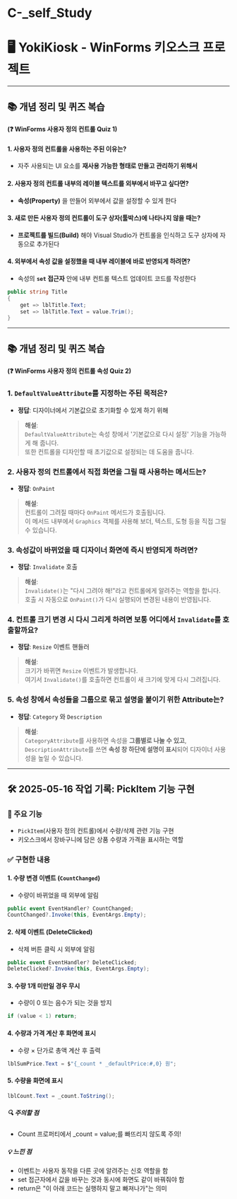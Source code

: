# C-_self_Study
# 🖥️ YokiKiosk - WinForms 키오스크 프로젝트

---
## 📚 개념 정리 및 퀴즈 복습

#### (❓ WinForms 사용자 정의 컨트롤 Quiz 1)

#### 1. 사용자 정의 컨트롤을 사용하는 주된 이유는?
- 자주 사용되는 UI 요소를 **재사용 가능한 형태로 만들고 관리하기 위해서**

#### 2. 사용자 정의 컨트롤 내부의 레이블 텍스트를 외부에서 바꾸고 싶다면?
- **속성(Property)** 을 만들어 외부에서 값을 설정할 수 있게 한다

#### 3. 새로 만든 사용자 정의 컨트롤이 도구 상자(툴박스)에 나타나지 않을 때는?
- **프로젝트를 빌드(Build)** 해야 Visual Studio가 컨트롤을 인식하고 도구 상자에 자동으로 추가된다



#### 4. 외부에서 속성 값을 설정했을 때 내부 레이블에 바로 반영되게 하려면?
- 속성의 **`set` 접근자** 안에 내부 컨트롤 텍스트 업데이트 코드를 작성한다

```csharp
public string Title
{
    get => lblTitle.Text;
    set => lblTitle.Text = value.Trim();
}
```
---
## 📚 개념 정리 및 퀴즈 복습
#### (❓ WinForms 사용자 정의 컨트롤 속성 Quiz 2)

### 1. `DefaultValueAttribute`를 지정하는 주된 목적은?

- **정답**: 디자이너에서 기본값으로 초기화할 수 있게 하기 위해

> **해설**:  
> `DefaultValueAttribute`는 속성 창에서 '기본값으로 다시 설정' 기능을 가능하게 해 줍니다.  
> 또한 컨트롤을 디자인할 때 초기값으로 설정되는 데 도움을 줍니다.



### 2. 사용자 정의 컨트롤에서 직접 화면을 그릴 때 사용하는 메서드는?

- **정답**: `OnPaint`

> **해설**:  
> 컨트롤이 그려질 때마다 `OnPaint` 메서드가 호출됩니다.  
> 이 메서드 내부에서 `Graphics` 객체를 사용해 보더, 텍스트, 도형 등을 직접 그릴 수 있습니다.



### 3. 속성값이 바뀌었을 때 디자이너 화면에 즉시 반영되게 하려면?

- **정답**: `Invalidate` 호출

> **해설**:  
> `Invalidate()`는 "다시 그려야 해!"라고 컨트롤에게 알려주는 역할을 합니다.  
> 호출 시 자동으로 `OnPaint()`가 다시 실행되어 변경된 내용이 반영됩니다.



### 4. 컨트롤 크기 변경 시 다시 그리게 하려면 보통 어디에서 `Invalidate`를 호출할까요?

- **정답**: `Resize` 이벤트 핸들러

> **해설**:  
> 크기가 바뀌면 `Resize` 이벤트가 발생합니다.  
> 여기서 `Invalidate()`를 호출하면 컨트롤이 새 크기에 맞게 다시 그려집니다.



### 5. 속성 창에서 속성들을 그룹으로 묶고 설명을 붙이기 위한 Attribute는?

- **정답**: `Category` 와 `Description`

> **해설**:  
> `CategoryAttribute`를 사용하면 속성을 **그룹별로 나눌 수 있고**,  
> `DescriptionAttribute`를 쓰면 **속성 창 하단에 설명이 표시**되어 디자이너 사용성을 높일 수 있습니다.

---


## 🛠️ 2025-05-16 작업 기록: PickItem 기능 구현

### 📌 주요 기능
- `PickItem`(사용자 정의 컨트롤)에서 수량/삭제 관련 기능 구현
- 키오스크에서 장바구니에 담은 상품 수량과 가격을 표시하는 역할

### ✅ 구현한 내용
#### 1. 수량 변경 이벤트 (`CountChanged`)
- 수량이 바뀌었을 때 외부에 알림
```csharp
public event EventHandler? CountChanged;
CountChanged?.Invoke(this, EventArgs.Empty);
```

#### 2. 삭제 이벤트 (DeleteClicked)
- 삭제 버튼 클릭 시 외부에 알림
```csharp
public event EventHandler? DeleteClicked;
DeleteClicked?.Invoke(this, EventArgs.Empty);
```

#### 3. 수량 1개 미만일 경우 무시
- 수량이 0 또는 음수가 되는 것을 방지
```csharp
if (value < 1) return;
```

#### 4. 수량과 가격 계산 후 화면에 표시
- 수량 × 단가로 총액 계산 후 출력
```csharp
lblSumPrice.Text = $"{_count * _defaultPrice:#,0} 원";
```

#### 5. 수량을 화면에 표시
```csharp
lblCount.Text = _count.ToString();
```

##### 🔍 주의할 점
- Count 프로퍼티에서 _count = value;를 빠뜨리지 않도록 주의!

##### 💡 느낀 점
- 이벤트는 사용자 동작을 다른 곳에 알려주는 신호 역할을 함
- set 접근자에서 값을 바꾸는 것과 동시에 화면도 같이 바꿔줘야 함
- return은 "이 아래 코드는 실행하지 말고 빠져나가"는 의미


